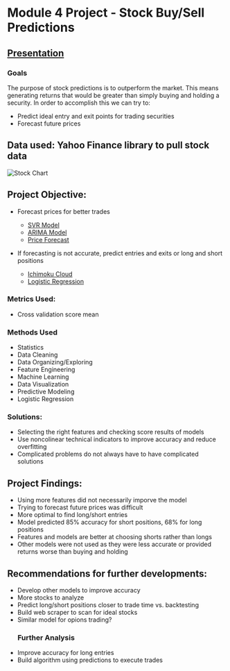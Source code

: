 # Module 4 Project - Stock Buy/Sell Predictions

## [Presentation](https://github.com/geomms/Mod4_Project/blob/master/Picking%20Bearish%20Entries.pdf)

### Goals
The purpose of stock predictions is to outperform the market. This means generating returns that would be greater than simply buying and holding a security. In order to accomplish this we can try to:

- Predict ideal entry and exit points for trading securities
- Forecast future prices

## Data used: Yahoo Finance library to pull stock data
![Stock Chart](https://www.liberatedstocktrader.com/wp-content/uploads/2009/03/NFLX-Basic-Chart-Volume-696x356.jpg)

## Project Objective:

- Forecast prices for better trades
  - [SVR Model](https://github.com/geomms/Mod4_Project/blob/master/SVR%20Model.ipynb)
  - [ARIMA Model](https://github.com/geomms/Mod4_Project/blob/master/ARIMA%20Model.ipynb)
  - [Price Forecast](https://github.com/geomms/Mod4_Project/blob/master/Price%20Forecast.ipynb)
  
- If forecasting is not accurate, predict entries and exits or long and short positions
  - [Ichimoku Cloud](https://github.com/geomms/Mod4_Project/blob/master/Ichimoku%20Cloud.ipynb)
  - [Logistic Regression](https://github.com/geomms/Mod4_Project/blob/master/Logistic%20Regression%20Model.ipynb) 
  
### Metrics Used:
- Cross validation score mean

### Methods Used
* Statistics
* Data Cleaning
* Data Organizing/Exploring
* Feature Engineering
* Machine Learning
* Data Visualization
* Predictive Modeling
* Logistic Regression

### Solutions:
- Selecting the right features and checking score results of models
- Use noncolinear technical indicators to improve accuracy and reduce overfitting
- Complicated problems do not always have to have complicated solutions

## Project Findings:
- Using more features did not necessarily imporve the model
- Trying to forecast future prices was difficult
- More optimal to find long/short entries
- Model predicted 85% accuracy for short positions, 68% for long positions
- Features and models are better at choosing shorts rather than longs
- Other models were not used as they were less accurate or provided returns worse than buying and holding

## Recommendations for further developments:
- Develop other models to improve accuracy
- More stocks to analyze
- Predict long/short positions closer to trade time vs. backtesting
- Build web scraper to scan for ideal stocks
- Similar model for opions trading?
  ### Further Analysis
 - Improve accuracy for long entries
 - Build algorithm using predictions to execute trades
